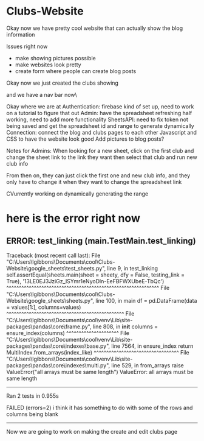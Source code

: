 # Clubs-Website

Okay now we have pretty cool website that can actually show the blog information

Issues right now
- make showing pictures possible
- make websites look pretty
- create form where people can create blog posts

Okay now we just created the clubs showing

and we have a nav bar now\


Okay where we are at
Authentication: firebase kind of set up, need to work on a tutorial to figure that out
Admin: have the spreadsheet refreshing half working, need to add more functionality
SheetsAPI: need to fix token not being saved and get the spreadsheet id and range to generate dynamically
Connection: connect the blog and clubs pages to each other
Javascript and CSS to have the website look good
Add pictures to blog posts?



Notes for Admins:
When looking for a new sheet, click on the first club and change the sheet link to the link they want
then select that club and run new club info

From then on, they can just click the first one and new club info, and they only have to change it when they want to change the spreadsheet link



CVurrently working on dynamically generating the range

here is the error right now
======================================================================
ERROR: test_linking (__main__.TestMain.test_linking)
----------------------------------------------------------------------
Traceback (most recent call last):
  File "C:\Users\lgibbons\Documents\cool\Clubs-Website\google_sheets\test_sheets.py", line 9, in test_linking
    self.assertEqual(sheets.main(sheet = sheety, dfy = False, testing_link = True), '13LE0EJ3JziGz_ISYmr1eNyoDln-EeFBFWXUbeE-TbQc')
                     ^^^^^^^^^^^^^^^^^^^^^^^^^^^^^^^^^^^^^^^^^^^^^^^^^^^^^^^^^^^^^
  File "C:\Users\lgibbons\Documents\cool\Clubs-Website\google_sheets\sheets.py", line 100, in main
    df = pd.DataFrame(data = values[1:], columns=values)
         ^^^^^^^^^^^^^^^^^^^^^^^^^^^^^^^^^^^^^^^^^^^^^^^
  File "C:\Users\lgibbons\Documents\cool\venv\Lib\site-packages\pandas\core\frame.py", line 808, in __init__
    columns = ensure_index(columns)
              ^^^^^^^^^^^^^^^^^^^^^
  File "C:\Users\lgibbons\Documents\cool\venv\Lib\site-packages\pandas\core\indexes\base.py", line 7564, in ensure_index
    return MultiIndex.from_arrays(index_like)
           ^^^^^^^^^^^^^^^^^^^^^^^^^^^^^^^^^^
  File "C:\Users\lgibbons\Documents\cool\venv\Lib\site-packages\pandas\core\indexes\multi.py", 
line 529, in from_arrays
    raise ValueError("all arrays must be same length")
ValueError: all arrays must be same length

----------------------------------------------------------------------
Ran 2 tests in 0.955s

FAILED (errors=2)
i think it has something to do with some of the rows and columns being blank




-----------------------------

Now we are going to work on making the create and edit clubs page